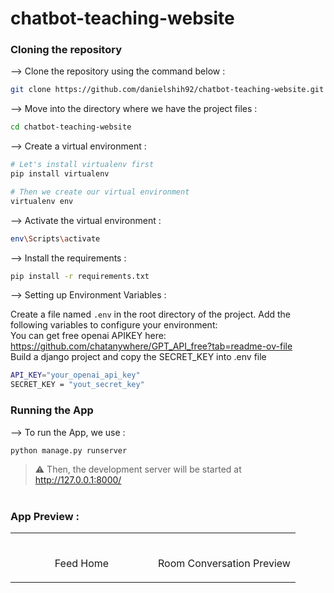 
# chatbot-teaching-website
</div>

### Cloning the repository

--> Clone the repository using the command below :
```bash
git clone https://github.com/danielshih92/chatbot-teaching-website.git

```

--> Move into the directory where we have the project files : 
```bash
cd chatbot-teaching-website

```

--> Create a virtual environment :
```bash
# Let's install virtualenv first
pip install virtualenv

# Then we create our virtual environment
virtualenv env

```

--> Activate the virtual environment :
```bash
env\Scripts\activate

```

--> Install the requirements :
```bash
pip install -r requirements.txt

```

--> Setting up Environment Variables :

Create a file named `.env` in the root directory of the project. Add the following variables to configure your environment:  
You can get free openai APIKEY here: https://github.com/chatanywhere/GPT_API_free?tab=readme-ov-file  
Build a django project and copy the SECRET_KEY into .env file
```bash
API_KEY="your_openai_api_key"
SECRET_KEY = "yout_secret_key"
```
### Running the App

--> To run the App, we use :
```bash
python manage.py runserver

```

> ⚠ Then, the development server will be started at http://127.0.0.1:8000/

#

### App Preview :

<table width="100%"> 
<tr>
<td width="50%">      
&nbsp; 
<br>
<p align="center">
  Feed Home
</p>
<img src="">
</td> 
<td width="50%">
<br>
<p align="center">
  Room Conversation Preview
</p>
<img src=">  
</td>
</table>
